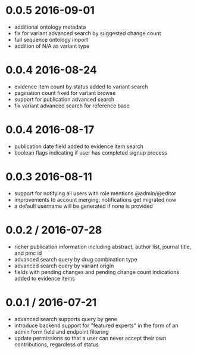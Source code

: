 0.0.5 2016-09-01
==================
* additional ontology metadata
* fix for variant advanced search by suggested change count
* full sequence ontology import
* addition of N/A as variant type

0.0.4 2016-08-24
==================
* evidence item count by status added to variant search
* pagination count fixed for variant browse
* support for publication advanced search
* fix variant advanced search for reference base

0.0.4 2016-08-17
==================
* publication date field added to evidence item search
* boolean flags indicating if user has completed signup process

0.0.3 2016-08-11
==================

* support for notifying all users with role mentions @admin/@editor
* improvements to account merging: notifications get migrated now
* a default username will be generated if none is provided

0.0.2 / 2016-07-28
==================

* richer publication information including abstract, author list, journal title, and pmc id
* advanced search query by drug combination type
* advanced search query by variant origin
* fields with pending changes and pending change count indications added to evidence items

0.0.1 / 2016-07-21
==================

* advanced search supports query by gene
* introduce backend support for "featured experts" in the form of an admin form field and endpoint filtering
* update permissions so that a user can never accept their own contributions, regardless of status
